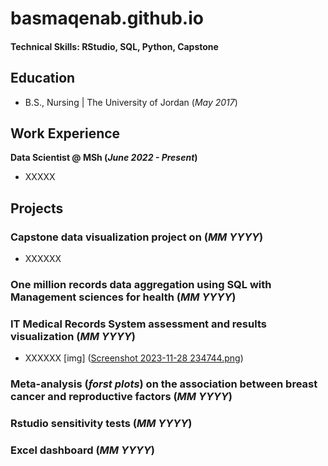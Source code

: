 # basmaqenab.github.io


#### Technical Skills: RStudio, SQL, Python, Capstone 

## Education
- B.S., Nursing | The University of Jordan (_May 2017_)

## Work Experience
**Data Scientist @ MSh (_June 2022 - Present_)**
- XXXXX

## Projects
### Capstone data visualization project on (_MM YYYY_)   
- XXXXXX

### One million records data aggregation using SQL with Management sciences for health (_MM YYYY_)   
### IT Medical Records System assessment and results visualization (_MM YYYY_)   
- XXXXXX
  [img] ([Screenshot 2023-11-28 234744.png](https://github.com/basmaqenab/basmaqenab.github.io/blob/e5755ce643c3ee7192b5bf9636ac86a98062ec49/Screenshot%202023-11-28%20234744.png))
### Meta-analysis (_forst plots_) on the association between breast cancer and reproductive factors (_MM YYYY_)   
### Rstudio sensitivity tests (_MM YYYY_)   
### Excel dashboard (_MM YYYY_)   


